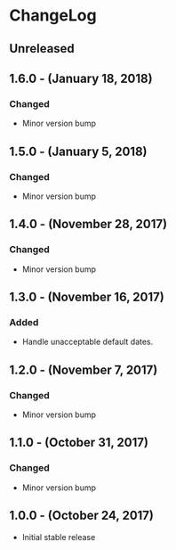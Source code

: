 ChangeLog
=========

Unreleased
----------

1.6.0 - (January 18, 2018)
------------------
### Changed
* Minor version bump

1.5.0 - (January 5, 2018)
------------------
### Changed
* Minor version bump

1.4.0 - (November 28, 2017)
------------------
### Changed
* Minor version bump

1.3.0 - (November 16, 2017)
------------------
### Added
* Handle unacceptable default dates.

1.2.0 - (November 7, 2017)
------------------
### Changed
* Minor version bump

1.1.0 - (October 31, 2017)
------------------
### Changed
* Minor version bump

1.0.0 - (October 24, 2017)
------------------
* Initial stable release
